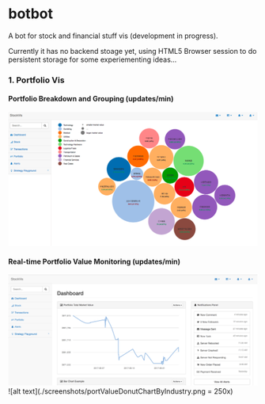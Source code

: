 # botbot
A bot for stock and financial stuff vis (development in progress).

Currently it has no backend stoage yet, using HTML5 Browser session to do persistent storage for some experiementing ideas...

### 1. Portfolio Vis
#### Portfolio Breakdown and Grouping (updates/min)
![alt text](./screenshots/portVis.png)
#### Real-time Portfolio Value Monitoring (updates/min)
![alt text](./screenshots/portValueLineChart.png)
![alt text](./screenshots/portValueDonutChartByIndustry.png = 250x)


